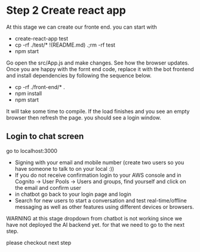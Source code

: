 # Step 2 Create react app

At this stage we can create our fronte end. you can start with 

- create-react-app test
- cp -rf ./test/* !(README.md) .;rm -rf test
- npm start

Go open the src/App.js and make changes. See how the browser updates. Once you are happy with the fornt end code, replace it with the bot frontend and install dependencies by following the sequence below.

- cp -rf ./front-end/* .
- npm install
- npm start

It will take some time to compile. If the load finishes and you see an empty browser then refresh the page. you should see a login window.

## Login to chat screen

go to localhost:3000

- Signing with your email and mobile number (create two users so you have someone to talk to on your local :))
- If you do not receive confirmation login to your AWS console and in Cognito -> User Pools -> Users and groups, find yourself and click on the email and confirm user
- in chatbot go back to your login page and login
- Search for new users to start a conversation and test real-time/offline messaging as well as other features using different devices or browsers.

WARNING at this stage dropdown from chatbot is not working since we have not deployed the AI backend yet. for that we need to go to the next step.

please checkout next step
